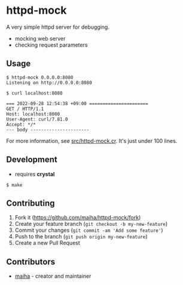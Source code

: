 # httpd-mock

A very simple httpd server for debugging.
* mocking web server
* checking request parameters

## Usage

```console
$ httpd-mock 0.0.0.0:8080
Listening on http://0.0.0.0:8080
```

```console
$ curl localhost:8080
```

```
=== 2022-09-28 12:54:38 +09:00 ======================
GET / HTTP/1.1
Host: localhost:8080
User-Agent: curl/7.81.0
Accept: */*
--- body ----------------------
```

For more information, see [src/httpd-mock.cr](./src/httpd-mock.cr). It's just under 100 lines.

## Development

* requires **crystal**

```console
$ make
```

## Contributing

1. Fork it (<https://github.com/maiha/httpd-mock/fork>)
2. Create your feature branch (`git checkout -b my-new-feature`)
3. Commit your changes (`git commit -am 'Add some feature'`)
4. Push to the branch (`git push origin my-new-feature`)
5. Create a new Pull Request

## Contributors

- [maiha](https://github.com/maiha) - creator and maintainer
